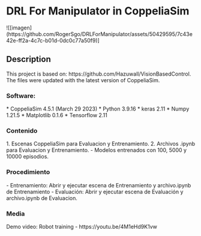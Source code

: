 <h1> DRL For Manipulator in CoppeliaSim </h1>
![[imagen](https://github.com/RogerSgo/DRLForManipulator/assets/50429595/7c43e42e-ff2a-4c7c-b01d-0dc0c77a50f9)]
<h2> Description </h2>
This project is based on: https://github.com/Hazuwall/VisionBasedControl. The files were updated with the latest version of CoppeliaSim.
<h3> Software: </h3>
* CoppeliaSim 4.5.1 (March 29 2023)
* Python 3.9.16
* keras 2.11
* Numpy 1.21.5
* Matplotlib 0.1.6
* Tensorflow 2.11
<h3> Contenido </h3>
1. Escenas CoppeliaSim para Evaluacion y Entrenamiento.
2. Archivos .ipynb para Evaluacion y Entrenamiento.
- Modelos entrenados con 100, 5000 y 10000 episodios.
<h3> Procedimiento </h3>
- Entrenamiento: Abrir y ejecutar escena de Entrenamiento y archivo.ipynb de Entrenamiento
- Evaluación: Abrir y ejecutar escena de Evaluación y archivo.ipynb de Evaluacion.
<h3> Media </h3>
Demo video: Robot training - https://youtu.be/4M1eHd9K1vw
